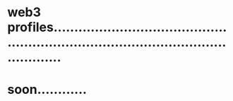 # web3 profiles............................................................................................................
# soon............
